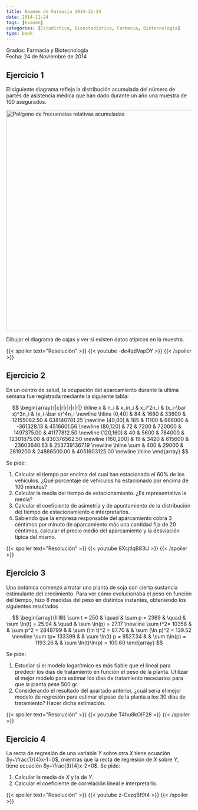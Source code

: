 ```yaml
---
title: Examen de Farmacia 2014-11-24
date: 2014-11-24
tags: [Examen]
categories: [Estadística, Bioestadística, Farmacia, Biotecnología]
type: book
---
```


Grados: Farmacia y Biotecnología  
Fecha: 24 de Noviembre de 2014

## Ejercicio 1

El siguiente diagrama refleja la distribución acumulada del número de partes de asistencia médica que han dado durante un año una muestra de 100 asegurados.

<img src="../img/poligono.png" width="600" alt="Polígono de frecuencias relativas acumuladas"/>

Dibujar el diagrama de cajas y ver si existen datos atípicos en la muestra.

{{< spoiler text="Resolución" >}}
{{< youtube -de4qdVapDY >}}
{{< /spoiler >}}

## Ejercicio 2

En un centro de salud, la ocupación del aparcamiento durante la última semana fue registrada mediante la siguiente tabla:

$$
\begin{array}{|c|r|r|r|r|r|}
\hline
x & n_i & x_in_i & x_i^2n_i & (x_i-\bar x)^3n_i & (x_i-\bar x)^4n_i  \newline
\hline
(0,40] & 84 & 1680 & 33600 & -12155062.50 & 638140781.25  \newline
(40,80] & 185 & 11100 & 666000 & -361328.13 & 4516601.56  \newline
(80,120] & 72 & 7200 & 720000 & 1497375.00 & 41177812.50  \newline
(120,160] & 40 & 5600 & 784000 & 12301875.00 & 830376562.50  \newline
(160,200] & 19 & 3420 & 615600 & 23603640.63 & 2537391367.19  \newline
\hline
\sum & 400 & 29000 & 2819200 & 24886500.00 & 4051603125.00  \newline
\hline
\end{array}
$$

Se pide:

1. Calcular el tiempo por encima del cual han estacionado el 60\% de los vehículos. ¿Qué porcentaje de vehículos ha estacionado por encima de 100 minutos?
2. Calcular la media del tiempo de estacionamiento. ¿Es representativa la media?
3. Calcular el coeficiente de asimetría y de apuntamiento de la distribución del tiempo de estacionamiento e interpretarlos.
4. Sabiendo que la empresa responsable del aparcamiento cobra 3 céntimos por minuto de aparcamiento más una cantidad fija de 20 céntimos, calcular el precio medio del aparcamiento y la desviación típica del mismo.

{{< spoiler text="Resolución" >}}
{{< youtube 8XcjtIqB83U >}}
{{< /spoiler >}}

## Ejercicio 3

Una botánica comenzó a tratar una planta de soja con cierta sustancia estimulante del crecimiento. Para ver cómo evolucionaba el peso en función del tiempo, hizo 8 medidas del peso en distintos instantes, obteniendo los siguientes resultados

$$
\begin{array}{lllllll}
\sum t = 250 & \quad & \sum p = 2369 & \quad & \sum \ln(t) = 25.94 & \quad & \sum \ln(p) = 27.17  \newline
\sum t^2= 10358 & & \sum p^2 = 2848799 & & \sum (\ln t)^2 = 87.70 & & \sum (\ln p)^2 = 139.52  \newline
\sum tp= 133399 & & \sum \ln(t) p = 9527.34 & & \sum t\ln(p) = 1193.26 & & \sum \ln(t)\ln(p) = 100.60
\end{array}
$$

Se pide:

1. Estudiar si el modelo logarítmico es más fiable que el lineal para predecir los días de tratamiento en función el peso de la planta. Utilizar el mejor modelo para estimar los días de tratamiento necesarios para que la planta pese 500 gr.
2. Considerando el resultado del apartado anterior, ¿cuál sería el mejor modelo de regresión para estimar el peso de la planta a los 30 días de tratamiento? Hacer dicha estimación.

{{< spoiler text="Resolución" >}}
{{< youtube T4hu8kOIF28 >}}
{{< /spoiler >}}

## Ejercicio 4

La recta de regresión de una variable $Y$ sobre otra $X$ tiene ecuación $y+\frac{1}{4}x-1=0$, mientras que la recta de regresión de $X$ sobre $Y$, tiene ecuación $y+\frac{3}{4}x-2=0$. Se pide:

1. Calcular la media de $X$ y la de $Y$.
2. Calcular el coeficiente de correlación lineal e interpretarlo.

{{< spoiler text="Resolución" >}}
{{< youtube z-CxzqBf9t4 >}}
{{< /spoiler >}}

